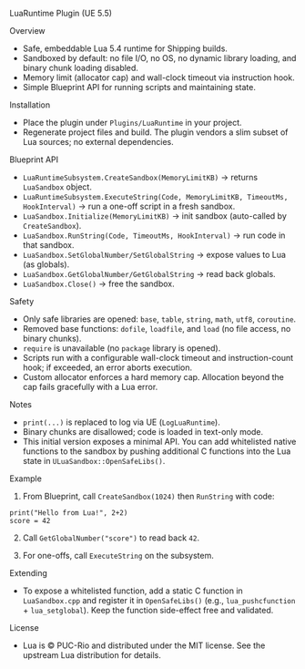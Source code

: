 LuaRuntime Plugin (UE 5.5)

Overview
- Safe, embeddable Lua 5.4 runtime for Shipping builds.
- Sandboxed by default: no file I/O, no OS, no dynamic library loading, and binary chunk loading disabled.
- Memory limit (allocator cap) and wall-clock timeout via instruction hook.
- Simple Blueprint API for running scripts and maintaining state.

Installation
- Place the plugin under `Plugins/LuaRuntime` in your project.
- Regenerate project files and build. The plugin vendors a slim subset of Lua sources; no external dependencies.

Blueprint API
- `LuaRuntimeSubsystem.CreateSandbox(MemoryLimitKB)` → returns `LuaSandbox` object.
- `LuaRuntimeSubsystem.ExecuteString(Code, MemoryLimitKB, TimeoutMs, HookInterval)` → run a one-off script in a fresh sandbox.
- `LuaSandbox.Initialize(MemoryLimitKB)` → init sandbox (auto-called by `CreateSandbox`).
- `LuaSandbox.RunString(Code, TimeoutMs, HookInterval)` → run code in that sandbox.
- `LuaSandbox.SetGlobalNumber/SetGlobalString` → expose values to Lua (as globals).
- `LuaSandbox.GetGlobalNumber/GetGlobalString` → read back globals.
- `LuaSandbox.Close()` → free the sandbox.

Safety
- Only safe libraries are opened: `base`, `table`, `string`, `math`, `utf8`, `coroutine`.
- Removed base functions: `dofile`, `loadfile`, and `load` (no file access, no binary chunks).
- `require` is unavailable (no `package` library is opened).
- Scripts run with a configurable wall-clock timeout and instruction-count hook; if exceeded, an error aborts execution.
- Custom allocator enforces a hard memory cap. Allocation beyond the cap fails gracefully with a Lua error.

Notes
- `print(...)` is replaced to log via UE (`LogLuaRuntime`).
- Binary chunks are disallowed; code is loaded in text-only mode.
- This initial version exposes a minimal API. You can add whitelisted native functions to the sandbox by pushing additional C functions into the Lua state in `ULuaSandbox::OpenSafeLibs()`.

Example
1) From Blueprint, call `CreateSandbox(1024)` then `RunString` with code:

```
print("Hello from Lua!", 2+2)
score = 42
```

2) Call `GetGlobalNumber("score")` to read back `42`.

3) For one-offs, call `ExecuteString` on the subsystem.

Extending
- To expose a whitelisted function, add a static C function in `LuaSandbox.cpp` and register it in `OpenSafeLibs()` (e.g., `lua_pushcfunction` + `lua_setglobal`). Keep the function side-effect free and validated.

License
- Lua is © PUC-Rio and distributed under the MIT license. See the upstream Lua distribution for details.

